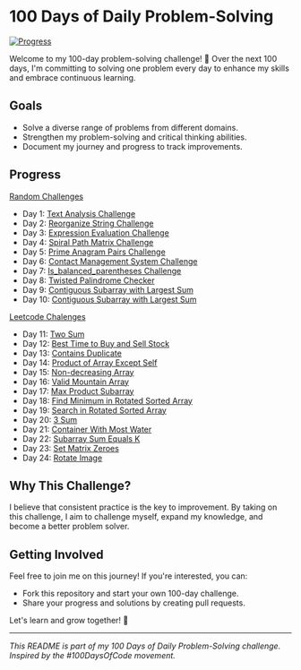 # 100 Days of Daily Problem-Solving

[![Progress](https://img.shields.io/badge/Progress-24%25-brightgreen)]()

Welcome to my 100-day problem-solving challenge! 🚀 Over the next 100 days, I'm committing to solving one problem every day to enhance my skills and embrace continuous learning.

## Goals

- Solve a diverse range of problems from different domains.
- Strengthen my problem-solving and critical thinking abilities.
- Document my journey and progress to track improvements.

## Progress

[Random Challenges](https://github.com/Manikanta-009/100_Days_of_Code/tree/Challenge/Random_Day1_to_Day10)
- Day 1: [Text Analysis Challenge](https://github.com/Manikanta-009/100_Days_of_Code/blob/main/Random_Day1_to_Day10/Day1_Text_Analysis.py)
- Day 2: [Reorganize String Challenge](https://github.com/Manikanta-009/100_Days_of_Code/blob/main/Random_Day1_to_Day10/Day2_Reorganize_String.py)
- Day 3: [Expression Evaluation Challenge](https://github.com/Manikanta-009/100_Days_of_Code/blob/main/Random_Day1_to_Day10/Day3_Expression_Evaluator.py)
- Day 4: [Spiral Path Matrix Challenge](https://github.com/Manikanta-009/100_Days_of_Code/blob/main/Random_Day1_to_Day10/Day4_Spiral_Path_Matrix_Challenge.py)
- Day 5: [Prime Anagram Pairs Challenge](https://github.com/Manikanta-009/100_Days_of_Code/blob/main/Random_Day1_to_Day10/Day5_Prime_Anagram_Pairs.py)
- Day 6: [Contact Management System Challenge](https://github.com/Manikanta-009/100_Days_of_Code/blob/main/Random_Day1_to_Day10/Day6_Contact_Book.py)
- Day 7: [Is_balanced_parentheses Challenge](https://github.com/Manikanta-009/100_Days_of_Code/blob/main/Random_Day1_to_Day10/Day7_is_balanced_parentheses.py)
- Day 8: [Twisted Palindrome Checker](https://github.com/Manikanta-009/100_Days_of_Code/blob/main/Random_Day1_to_Day10/Day8_Twisted_Palindrome_Checker.py)
- Day 9: [Contiguous Subarray with Largest Sum](https://github.com/Manikanta-009/100_Days_of_Code/blob/main/Random_Day1_to_Day10/Day9_contiguous_subarray.py)
- Day 10: [Contiguous Subarray with Largest Sum](https://github.com/Manikanta-009/100_Days_of_Code/blob/main/Random_Day1_to_Day10/Day10_find_last_served_person.py)

[Leetcode Chalenges](https://github.com/Manikanta-009/100_Days_of_Code/tree/Challenge/Leetcode_Day11_Day100)
- Day 11: [Two Sum](https://github.com/Manikanta-009/100_Days_of_Code/blob/main/Leetcode_Day11_Day100/Day11_Two_Sum.py)
- Day 12: [Best Time to Buy and Sell Stock](https://github.com/Manikanta-009/100_Days_of_Code/blob/main/Leetcode_Day11_Day100/Day12_Best_Time_to_Buy_and_Sell_Stock.py)
- Day 13: [Contains Duplicate](https://github.com/Manikanta-009/100_Days_of_Code/blob/main/Leetcode_Day11_Day100/Day13_Contains_Duplicate.py)
- Day 14: [Product of Array Except Self](https://github.com/Manikanta-009/100_Days_of_Code/blob/main/Leetcode_Day11_Day100/Day14_Product_Except_Self.py)
- Day 15: [Non-decreasing Array](https://github.com/Manikanta-009/100_Days_of_Code/blob/main/Leetcode_Day11_Day100/Day15_Non_Decreasing_Array.py)
- Day 16: [Valid Mountain Array](https://github.com/Manikanta-009/100_Days_of_Code/blob/main/Leetcode_Day11_Day100/Day16_Valid_Mountain.py)
- Day 17: [Max Product Subarray](https://github.com/Manikanta-009/100_Days_of_Code/blob/main/Leetcode_Day11_Day100/Day17_Max_Product_Subarray.py) 
- Day 18: [Find Minimum in Rotated Sorted Array](https://github.com/Manikanta-009/100_Days_of_Code/blob/main/Leetcode_Day11_Day100/Day18_min_in_rorated_sorted_array.py) 
- Day 19: [Search in Rotated Sorted Array](https://github.com/Manikanta-009/100_Days_of_Code/blob/main/Leetcode_Day11_Day100/Day19_search_in_rotated_sorted_array.py)
- Day 20: [3 Sum](https://github.com/Manikanta-009/100_Days_of_Code/blob/main/Leetcode_Day11_Day100/Day20_Three_Sum.py)
- Day 21: [Container With Most Water](https://github.com/Manikanta-009/100_Days_of_Code/blob/main/Leetcode_Day11_Day100/Day21_Container_with_most_water.py)
- Day 22: [Subarray Sum Equals K](https://github.com/Manikanta-009/100_Days_of_Code/blob/main/Leetcode_Day11_Day100/Day22_Subarray_sum_equal_to_k.py)
- Day 23: [Set Matrix Zeroes](https://github.com/Manikanta-009/100_Days_of_Code/blob/main/Leetcode_Day11_Day100/Day23_Set_Matrix_to_Zeros.py)
- Day 24: [Rotate Image](https://github.com/Manikanta-009/100_Days_of_Code/blob/main/Leetcode_Day11_Day100/Day24_Rotate_Image.py)


## Why This Challenge?

I believe that consistent practice is the key to improvement. By taking on this challenge, I aim to challenge myself, expand my knowledge, and become a better problem solver.

## Getting Involved

Feel free to join me on this journey! If you're interested, you can:

- Fork this repository and start your own 100-day challenge.
- Share your progress and solutions by creating pull requests.

Let's learn and grow together! 🌱

---

_This README is part of my 100 Days of Daily Problem-Solving challenge. Inspired by the #100DaysOfCode movement._
